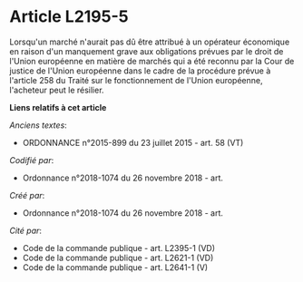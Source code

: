 # Article L2195-5

Lorsqu'un marché n'aurait pas dû être attribué à un opérateur économique en raison d'un manquement grave aux obligations
prévues par le droit de l'Union européenne en matière de marchés qui a été reconnu par la Cour de justice de l'Union
européenne dans le cadre de la procédure prévue à l'article 258 du Traité sur le fonctionnement de l'Union européenne,
l'acheteur peut le résilier.

**Liens relatifs à cet article**

_Anciens textes_:

  - ORDONNANCE n°2015-899 du 23 juillet 2015 - art. 58 (VT)

_Codifié par_:

  - Ordonnance n°2018-1074 du 26 novembre 2018 - art.

_Créé par_:

  - Ordonnance n°2018-1074 du 26 novembre 2018 - art.

_Cité par_:

  - Code de la commande publique - art. L2395-1 (VD)
  - Code de la commande publique - art. L2621-1 (VD)
  - Code de la commande publique - art. L2641-1 (V)
